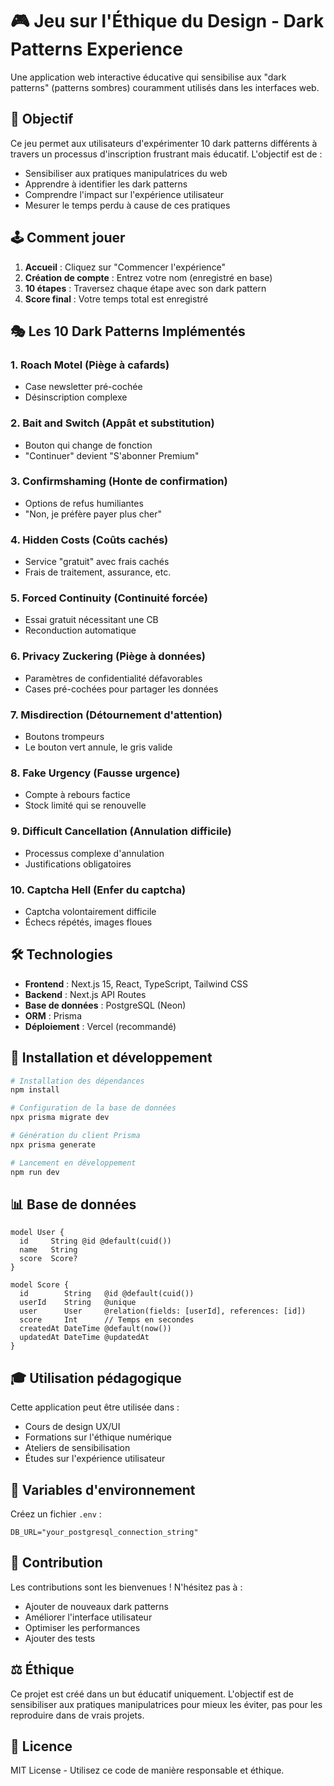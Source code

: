 # 🎮 Jeu sur l'Éthique du Design - Dark Patterns Experience

Une application web interactive éducative qui sensibilise aux "dark patterns" (patterns sombres) couramment utilisés dans les interfaces web.

## 🎯 Objectif

Ce jeu permet aux utilisateurs d'expérimenter 10 dark patterns différents à travers un processus d'inscription frustrant mais éducatif. L'objectif est de :

- Sensibiliser aux pratiques manipulatrices du web
- Apprendre à identifier les dark patterns
- Comprendre l'impact sur l'expérience utilisateur
- Mesurer le temps perdu à cause de ces pratiques

## 🕹️ Comment jouer

1. **Accueil** : Cliquez sur "Commencer l'expérience"
2. **Création de compte** : Entrez votre nom (enregistré en base)
3. **10 étapes** : Traversez chaque étape avec son dark pattern
4. **Score final** : Votre temps total est enregistré

## 🎭 Les 10 Dark Patterns Implémentés

### 1. **Roach Motel** (Piège à cafards)

- Case newsletter pré-cochée
- Désinscription complexe

### 2. **Bait and Switch** (Appât et substitution)

- Bouton qui change de fonction
- "Continuer" devient "S'abonner Premium"

### 3. **Confirmshaming** (Honte de confirmation)

- Options de refus humiliantes
- "Non, je préfère payer plus cher"

### 4. **Hidden Costs** (Coûts cachés)

- Service "gratuit" avec frais cachés
- Frais de traitement, assurance, etc.

### 5. **Forced Continuity** (Continuité forcée)

- Essai gratuit nécessitant une CB
- Reconduction automatique

### 6. **Privacy Zuckering** (Piège à données)

- Paramètres de confidentialité défavorables
- Cases pré-cochées pour partager les données

### 7. **Misdirection** (Détournement d'attention)

- Boutons trompeurs
- Le bouton vert annule, le gris valide

### 8. **Fake Urgency** (Fausse urgence)

- Compte à rebours factice
- Stock limité qui se renouvelle

### 9. **Difficult Cancellation** (Annulation difficile)

- Processus complexe d'annulation
- Justifications obligatoires

### 10. **Captcha Hell** (Enfer du captcha)

- Captcha volontairement difficile
- Échecs répétés, images floues

## 🛠️ Technologies

- **Frontend** : Next.js 15, React, TypeScript, Tailwind CSS
- **Backend** : Next.js API Routes
- **Base de données** : PostgreSQL (Neon)
- **ORM** : Prisma
- **Déploiement** : Vercel (recommandé)

## 🚀 Installation et développement

```bash
# Installation des dépendances
npm install

# Configuration de la base de données
npx prisma migrate dev

# Génération du client Prisma
npx prisma generate

# Lancement en développement
npm run dev
```

## 📊 Base de données

```prisma
model User {
  id     String @id @default(cuid())
  name   String
  score  Score?
}

model Score {
  id        String   @id @default(cuid())
  userId    String   @unique
  user      User     @relation(fields: [userId], references: [id])
  score     Int      // Temps en secondes
  createdAt DateTime @default(now())
  updatedAt DateTime @updatedAt
}
```

## 🎓 Utilisation pédagogique

Cette application peut être utilisée dans :

- Cours de design UX/UI
- Formations sur l'éthique numérique
- Ateliers de sensibilisation
- Études sur l'expérience utilisateur

## 📝 Variables d'environnement

Créez un fichier `.env` :

```env
DB_URL="your_postgresql_connection_string"
```

## 🤝 Contribution

Les contributions sont les bienvenues ! N'hésitez pas à :

- Ajouter de nouveaux dark patterns
- Améliorer l'interface utilisateur
- Optimiser les performances
- Ajouter des tests

## ⚖️ Éthique

Ce projet est créé dans un but éducatif uniquement. L'objectif est de sensibiliser aux pratiques manipulatrices pour mieux les éviter, pas pour les reproduire dans de vrais projets.

## 📄 Licence

MIT License - Utilisez ce code de manière responsable et éthique.

